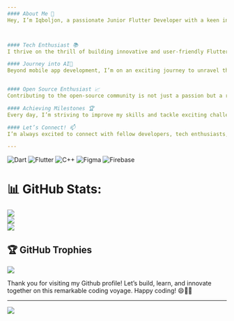 ```yaml
---
#### About Me 🚀
Hey, I’m Iqboljon, a passionate Junior Flutter Developer with a keen interest in the fascinating world of AI! 📱🤖



#### Tech Enthusiast 📚
I thrive on the thrill of building innovative and user-friendly Flutter applications that bring ideas to life. As a tech enthusiast, I’m constantly exploring the latest trends and developments in the Flutter ecosystem, seeking to enhance my skills and create impactful projects. 📱💡

#### Journey into AI🤖 
Beyond mobile app development, I’m on an exciting journey to unravel the mysteries of Artificial Intelligence! 🌐🧠 Exploring AI opens up endless possibilities, and I’m eager to leverage this cutting-edge technology to create intelligent and intuitive applications.


#### Open Source Enthusiast 📈 
Contributing to the open-source community is not just a passion but a responsibility that I wholeheartedly embrace. I love giving back and sharing knowledge to empower others and make a positive impact on the world of technology. 💻🌍

#### Achieving Milestones 🏆 
Every day, I’m striving to improve my skills and tackle exciting challenges. With each milestone reached, I celebrate the journey and eagerly anticipate the next chapter in my developer story. 🚀🎉

#### Let’s Connect! 📫 
I’m always excited to connect with fellow developers, tech enthusiasts, and AI lovers. Feel free to reach out for collaboration, sharing ideas, or just a friendly chat! 📧🗣️

---
```


![Dart](https://img.shields.io/badge/dart-%230175C2.svg?style=for-the-badge&logo=dart&logoColor=white) ![Flutter](https://img.shields.io/badge/Flutter-%2302569B.svg?style=for-the-badge&logo=Flutter&logoColor=white) ![C++](https://img.shields.io/badge/c++-%2300599C.svg?style=for-the-badge&logo=c%2B%2B&logoColor=white) ![Figma](https://img.shields.io/badge/figma-%23F24E1E.svg?style=for-the-badge&logo=figma&logoColor=white) ![Firebase](https://img.shields.io/badge/firebase-%23039BE5.svg?style=for-the-badge&logo=firebase)

# 📊 GitHub Stats:
![](https://github-readme-stats.vercel.app/api?username=AbdugaffarovIqboljon&theme=dark&hide_border=false&include_all_commits=false&count_private=false)<br/>
![](https://github-readme-streak-stats.herokuapp.com/?user=AbdugaffarovIqboljon&theme=dark&hide_border=false)<br/>
![](https://github-readme-stats.vercel.app/api/top-langs/?username=AbdugaffarovIqboljon&theme=dark&hide_border=false&include_all_commits=false&count_private=false&layout=compact)

## 🏆 GitHub Trophies
![](https://github-profile-trophy.vercel.app/?username=AbdugaffarovIqboljon&theme=radical&no-frame=false&no-bg=true&margin-w=4)


Thank you for visiting my Github profile! Let’s build, learn, and innovate together on this remarkable coding voyage. Happy coding! 😄👨‍💻

---

[![](https://visitcount.itsvg.in/api?id=AbdugaffarovIqboljon&icon=0&color=0)](https://visitcount.itsvg.in)

